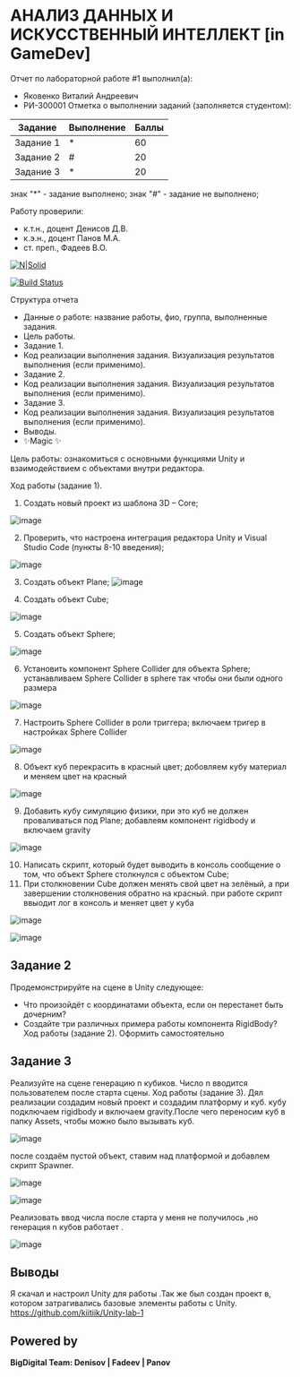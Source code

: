 # АНАЛИЗ ДАННЫХ И ИСКУССТВЕННЫЙ ИНТЕЛЛЕКТ [in GameDev]
Отчет по лабораторной работе #1 выполнил(а):
- Яковенко Виталий Андреевич
- РИ-300001
Отметка о выполнении заданий (заполняется студентом):

| Задание | Выполнение | Баллы |
| ------ | ------ | ------ |
| Задание 1 | * | 60 |
| Задание 2 | # | 20 |
| Задание 3 | * | 20 |

знак "*" - задание выполнено; знак "#" - задание не выполнено;

Работу проверили:
- к.т.н., доцент Денисов Д.В.
- к.э.н., доцент Панов М.А.
- ст. преп., Фадеев В.О.

[![N|Solid](https://cldup.com/dTxpPi9lDf.thumb.png)](https://nodesource.com/products/nsolid)

[![Build Status](https://travis-ci.org/joemccann/dillinger.svg?branch=master)](https://travis-ci.org/joemccann/dillinger)

Структура отчета

- Данные о работе: название работы, фио, группа, выполненные задания.
- Цель работы.
- Задание 1.
- Код реализации выполнения задания. Визуализация результатов выполнения (если применимо).
- Задание 2.
- Код реализации выполнения задания. Визуализация результатов выполнения (если применимо).
- Задание 3.
- Код реализации выполнения задания. Визуализация результатов выполнения (если применимо).
- Выводы.
- ✨Magic ✨

Цель работы:
ознакомиться с основными функциями
Unity и взаимодействием с объектами внутри редактора.

Ход работы (задание 1).
1) Создать новый проект из шаблона 3D – Core;


![image](https://user-images.githubusercontent.com/95486522/192143148-f37b2e42-c149-4d0b-b250-5898491e4749.png)


2) Проверить, что настроена интеграция редактора Unity и Visual Studio Code
(пункты 8-10 введения);


![image](https://user-images.githubusercontent.com/95486522/192143373-51301e9e-c68d-45eb-8dcc-329ddd776138.png)


3) Создать объект Plane;
![image](https://user-images.githubusercontent.com/95486522/192143382-11a810ed-2952-482d-9e69-e062c7bc4262.png)

4) Создать объект Cube;


![image](https://user-images.githubusercontent.com/95486522/192143397-6d4eb5eb-4111-4d38-afe9-de5be3e75da5.png)



5) Создать объект Sphere;


![image](https://user-images.githubusercontent.com/95486522/192143402-fb1688a6-a177-4a29-a219-e30102ee367d.png)


6) Установить компонент Sphere Collider для объекта Sphere;
 устанавливаем  Sphere Collider в sphere так чтобы они были одного размера 


![image](https://user-images.githubusercontent.com/95486522/192143497-f677a507-4bca-4993-b7e7-e33dae519cf1.png)


7) Настроить Sphere Collider в роли триггера;
включаем тригер в настройках Sphere Collider 


![image](https://user-images.githubusercontent.com/95486522/192143600-f60b4ed2-564e-4433-9c71-2d88b3414808.png)



8) Объект куб перекрасить в красный цвет;
добовляем кубу материал и меняем цвет на красный 


![image](https://user-images.githubusercontent.com/95486522/192143645-e6cfc479-4f30-47bf-a7bb-2f1e7b1a8dc1.png)



9) Добавить кубу симуляцию физики, при это куб не должен проваливаться
под Plane;
добавлеям компонент rigidbody и включаем gravity


![image](https://user-images.githubusercontent.com/95486522/192143687-53c7a869-2a91-4855-b402-a28460ce9e69.png)



10) Написать скрипт, который будет выводить в консоль сообщение о том,
что объект Sphere столкнулся с объектом Cube;
11) При столкновении Cube должен менять свой цвет на зелёный, а при
завершении столкновения обратно на красный. 
при работе скрипт ввыодит лог в консоль и меняет цвет у куба 


![image](https://user-images.githubusercontent.com/95486522/192143898-e97ec034-2f5b-4f24-a44b-57adba97241c.png)

![image](https://user-images.githubusercontent.com/95486522/192144069-095eedcb-c67f-4a97-9aa7-68be35a984e4.png)




## Задание 2
Продемонстрируйте на сцене в Unity следующее:
- Что произойдёт с координатами объекта, если он перестанет быть
дочерним?
- Создайте три различных примера работы компонента RigidBody?
Ход работы (задание 2).
Оформить самостоятельно


## Задание 3
Реализуйте на сцене генерацию n кубиков. Число n вводится
пользователем после старта сцены.
Ход работы (задание 3).
Дял реализации создадим новый проект и создадим платформу и куб.
кубу подключаем rigidbody и включаем gravity.После чего переносим куб в папку Assets, чтобы можно было вызывать куб.


![image](https://user-images.githubusercontent.com/95486522/192144722-c24bdb23-65c7-4eee-862c-493efae51637.png)


после создаём пустой объект, ставим над платформой и добавлем скрипт Spawner.


![image](https://user-images.githubusercontent.com/95486522/192144757-6977abf1-fec8-4fd3-a059-05a9e5d63a84.png)


![image](https://user-images.githubusercontent.com/95486522/192144772-6ad2248b-daf0-493c-afee-70cc5abb21da.png)


Реализовать ввод числа после старта у меня не получилось ,но генерация n кубов работает .


![image](https://user-images.githubusercontent.com/95486522/192144825-0d44c3b4-fc87-4316-ad74-0bdaf5da2975.png)


## Выводы

Я скачал и настроил Unity для работы .Так же был создан проект в, котором затрагивались базовые элементы работы с Unity.
https://github.com/kiitiik/Unity-lab-1

## Powered by

**BigDigital Team: Denisov | Fadeev | Panov**
